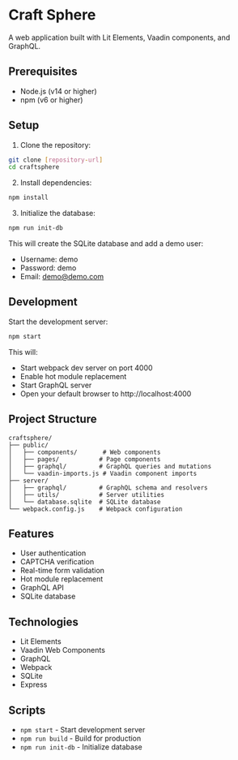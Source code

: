 # Craft Sphere

A web application built with Lit Elements, Vaadin components, and GraphQL.

## Prerequisites

- Node.js (v14 or higher)
- npm (v6 or higher)

## Setup

1. Clone the repository:
```bash
git clone [repository-url]
cd craftsphere
```

2. Install dependencies:
```bash
npm install
```

3. Initialize the database:
```bash
npm run init-db
```
This will create the SQLite database and add a demo user:
- Username: demo
- Password: demo
- Email: demo@demo.com

## Development

Start the development server:
```bash
npm start
```

This will:
- Start webpack dev server on port 4000
- Enable hot module replacement
- Start GraphQL server
- Open your default browser to http://localhost:4000

## Project Structure

```
craftsphere/
├── public/
│   ├── components/       # Web components
│   ├── pages/           # Page components
│   ├── graphql/         # GraphQL queries and mutations
│   └── vaadin-imports.js # Vaadin component imports
├── server/
│   ├── graphql/         # GraphQL schema and resolvers
│   ├── utils/           # Server utilities
│   └── database.sqlite  # SQLite database
└── webpack.config.js    # Webpack configuration
```

## Features

- User authentication
- CAPTCHA verification
- Real-time form validation
- Hot module replacement
- GraphQL API
- SQLite database

## Technologies

- Lit Elements
- Vaadin Web Components
- GraphQL
- Webpack
- SQLite
- Express

## Scripts

- `npm start` - Start development server
- `npm run build` - Build for production
- `npm run init-db` - Initialize database
